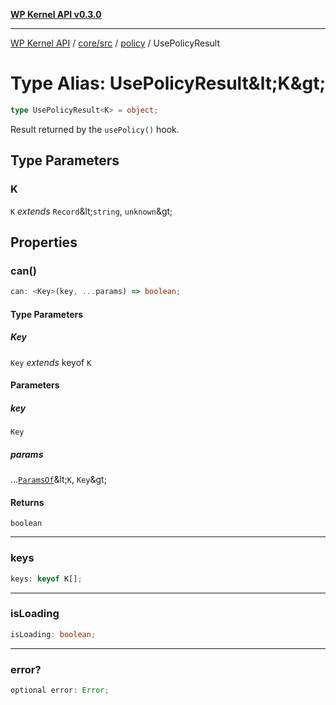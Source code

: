 [**WP Kernel API v0.3.0**](../../../../../README.md)

---

[WP Kernel API](../../../../../README.md) / [core/src](../../../README.md) / [policy](../README.md) / UsePolicyResult

# Type Alias: UsePolicyResult\&lt;K\&gt;

```ts
type UsePolicyResult<K> = object;
```

Result returned by the `usePolicy()` hook.

## Type Parameters

### K

`K` _extends_ `Record`\&lt;`string`, `unknown`\&gt;

## Properties

### can()

```ts
can: <Key>(key, ...params) => boolean;
```

#### Type Parameters

##### Key

`Key` _extends_ keyof `K`

#### Parameters

##### key

`Key`

##### params

...[`ParamsOf`](../../../type-aliases/ParamsOf.md)\&lt;`K`, `Key`\&gt;

#### Returns

`boolean`

---

### keys

```ts
keys: keyof K[];
```

---

### isLoading

```ts
isLoading: boolean;
```

---

### error?

```ts
optional error: Error;
```
